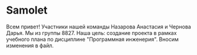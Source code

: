 # Samolet
Всем привет!
Участники нашей команды Назарова Анастасия и Чернова Дарья.
Мы из группы 8827.
Наша цель: создание проекта в рамках учебного плана по дисциплине "Программная инженерия".
Вносим изменения в файл.
